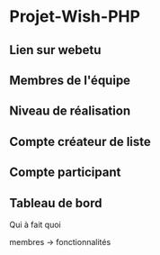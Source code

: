 # Projet-Wish-PHP

## Lien sur webetu

## Membres de l'équipe

## Niveau de réalisation

## Compte créateur de liste

## Compte participant 

## Tableau de bord

Qui à fait quoi

membres -> fonctionnalités
